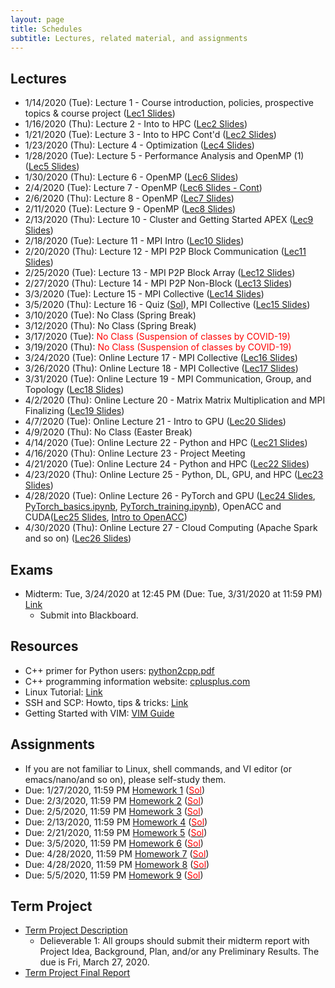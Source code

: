 ```yaml
---
layout: page
title: Schedules
subtitle: Lectures, related material, and assignments
---
```

## Lectures
 * 1/14/2020 (Tue): Lecture 1 - Course introduction, policies, prospective topics & course project ([Lec1 Slides][1])
 * 1/16/2020 (Thu): Lecture 2 - Into to HPC ([Lec2 Slides][2])
 * 1/21/2020 (Tue): Lecture 3 - Into to HPC Cont'd ([Lec2 Slides][2])
 * 1/23/2020 (Thu): Lecture 4 - Optimization ([Lec4 Slides][4])
 * 1/28/2020 (Tue): Lecture 5 - Performance Analysis and OpenMP (1) ([Lec5 Slides][5])
 * 1/30/2020 (Thu): Lecture 6 - OpenMP ([Lec6 Slides][6])
 * 2/4/2020 (Tue): Lecture 7 - OpenMP ([Lec6 Slides - Cont][6])
 * 2/6/2020 (Thu): Lecture 8 - OpenMP ([Lec7 Slides][7])
 * 2/11/2020 (Tue): Lecture 9 -  OpenMP ([Lec8 Slides][8])
 * 2/13/2020 (Thu): Lecture 10 - Cluster and Getting Started APEX ([Lec9 Slides][9])
 * 2/18/2020 (Tue): Lecture 11 - MPI Intro ([Lec10 Slides][10])
 * 2/20/2020 (Thu): Lecture 12 - MPI P2P Block Communication ([Lec11 Slides][11])
 * 2/25/2020 (Tue): Lecture 13 - MPI P2P Block Array ([Lec12 Slides][12])
 * 2/27/2020 (Thu): Lecture 14 -  MPI P2P Non-Block ([Lec13 Slides][13])
 * 3/3/2020 (Tue): Lecture 15 - MPI Collective ([Lec14 Slides][14])
 * 3/5/2020 (Thu): Lecture 16 - Quiz (<font color="red">[Sol](quiz/CSCI4850_Quiz1_sol_PW.pdf)</font>), MPI Collective ([Lec15 Slides][15])
 * 3/10/2020 (Tue): No Class (Spring Break)
 * 3/12/2020 (Thu): No Class (Spring Break)
 * 3/17/2020 (Tue): <font color="red"> No Class (Suspension of classes by COVID-19) </font>
 * 3/19/2020 (Thu): <font color="red"> No Class (Suspension of classes by COVID-19) </font>
 * 3/24/2020 (Tue): Online Lecture 17 - MPI Collective ([Lec16 Slides][16])
 * 3/26/2020 (Thu): Online Lecture 18 - MPI Collective ([Lec17 Slides][17])
 * 3/31/2020 (Tue): Online Lecture 19 - MPI Communication, Group, and Topology ([Lec18 Slides][18])
 * 4/2/2020 (Thu): Online Lecture 20 - Matrix Matrix Multiplication and MPI Finalizing ([Lec19 Slides][19])
 * 4/7/2020 (Tue): Online Lecture 21 - Intro to GPU ([Lec20 Slides][20])
 * 4/9/2020 (Thu): No Class (Easter Break)
 * 4/14/2020 (Tue): Online Lecture 22 - Python and HPC ([Lec21 Slides][21])
 * 4/16/2020 (Thu): Online Lecture 23 - Project Meeting
 * 4/21/2020 (Tue): Online Lecture 24 - Python and HPC ([Lec22 Slides][22])
 * 4/23/2020 (Thu): Online Lecture 25 - Python, DL, GPU, and HPC ([Lec23 Slides][23])
 * 4/28/2020 (Tue): Online Lecture 26 - PyTorch and GPU ([Lec24 Slides][24], [PyTorch_basics.ipynb][24-1], [PyTorch_training.ipynb][24-2]), OpenACC and CUDA([Lec25 Slides][25], [Intro to OpenACC][25-1])
 * 4/30/2020 (Thu): Online Lecture 27 - Cloud Computing (Apache Spark and so on) ([Lec26 Slides][26])

## Exams
 * Midterm: Tue, 3/24/2020 at 12:45 PM (Due: Tue, 3/31/2020 at 11:59 PM) [Link]({{site.url}}/exam/CSCI4850_midterm_2020S_P.pdf)
   - Submit into Blackboard.

## Resources
 * C++ primer for Python users: [python2cpp.pdf][R1]
 * C++ programming information website: [cplusplus.com][R2]
 * Linux Tutorial: [Link][R3]
 * SSH and SCP: Howto, tips & tricks: [Link][R4]
 * Getting Started with VIM: [VIM Guide][R5]

## Assignments 
 * If you are not familiar to Linux, shell commands, and VI editor (or emacs/nano/and so on), please self-study them.
 * Due: 1/27/2020, 11:59 PM [Homework 1][H1] ([<font color="red">Sol</font>][H1S])
 * Due: 2/3/2020, 11:59 PM [Homework 2][H2] ([<font color="red">Sol</font>][H2S])
 * Due: 2/5/2020, 11:59 PM [Homework 3][H3] ([<font color="red">Sol</font>][H3S])
 * Due: 2/13/2020, 11:59 PM [Homework 4][H4] ([<font color="red">Sol</font>][H4S])
 * Due: 2/21/2020, 11:59 PM [Homework 5][H5] ([<font color="red">Sol</font>][H5S])
 * Due: 3/5/2020, 11:59 PM [Homework 6][H6] ([<font color="red">Sol</font>][H6S])
 * Due: 4/28/2020, 11:59 PM [Homework 7][H7] ([<font color="red">Sol</font>][H7S])
 * Due: 4/28/2020, 11:59 PM [Homework 8][H8] ([<font color="red">Sol</font>][H8S])
 * Due: 5/5/2020, 11:59 PM [Homework 9][H9] ([<font color="red">Sol</font>][H9S])

## Term Project
  * [Term Project Description]({{site.url}}/project/project_description)
    * Delieverable 1: All groups should submit their midterm report with Project Idea, Background, Plan, and/or any Preliminary Results. The due is Fri, March 27, 2020.
  * [Term Project Final Report]({{site.url}}/project/final_report_presentation)

[1]:{{site.url}}/lectures/CSCI4850_Lec01.pdf
[2]:{{site.url}}/lectures/CSCI4850_Lec02.pdf
[4]:{{site.url}}/lectures/CSCI4850_Lec04.pdf
[5]:{{site.url}}/lectures/CSCI4850_Lec05.pdf
[6]:{{site.url}}/lectures/CSCI4850_Lec06.pdf
[7]:{{site.url}}/lectures/CSCI4850_Lec07.pdf
[8]:{{site.url}}/lectures/CSCI4850_Lec08.pdf
[9]:{{site.url}}/lectures/CSCI4850_Lec09.pdf
[10]:{{site.url}}/lectures/CSCI4850_Lec10.pdf
[11]:{{site.url}}/lectures/CSCI4850_Lec11.pdf
[12]:{{site.url}}/lectures/CSCI4850_Lec12.pdf
[13]:{{site.url}}/lectures/CSCI4850_Lec13.pdf
[14]:{{site.url}}/lectures/CSCI4850_Lec14.pdf
[15]:{{site.url}}/lectures/CSCI4850_Lec15.pdf
[16]:{{site.url}}/lectures/CSCI4850_Lec16.pdf
[17]:{{site.url}}/lectures/CSCI4850_Lec17.pdf
[18]:{{site.url}}/lectures/CSCI4850_Lec18.pdf
[19]:{{site.url}}/lectures/CSCI4850_Lec19.pdf
[20]:{{site.url}}/lectures/CSCI4850_Lec20.pdf
[21]:{{site.url}}/lectures/CSCI4850_Lec21.pdf
[22]:{{site.url}}/lectures/CSCI4850_Lec22.pdf
[23]:{{site.url}}/lectures/CSCI4850_Lec23.pdf
[24]:{{site.url}}/lectures/CSCI4850_Lec24.pdf
[24-1]:{{site.url}}/lectures/PyTorch_basics.ipynb
[24-2]:{{site.url}}/lectures/PyTorch_training.ipynb
[25]:{{site.url}}/lectures/CSCI4850_Lec25.pdf
[25-1]:{{site.url}}/lectures/Introduction-to-OpenACC2.pdf
[26]:{{site.url}}/lectures/CSCI4850_Lec26.pdf

[R1]:{{site.url}}/lectures/python2cpp.pdf
[R2]:http://www.cplusplus.com/
[R3]:https://ryanstutorials.net/linuxtutorial/
[R4]:https://linuxacademy.com/blog/linux/ssh-and-scp-howto-tips-tricks/
[R5]:https://scotch.io/tutorials/getting-started-with-vim-an-interactive-guide

[H1]:{{site.url}}/homework/hw1
[H2]:{{site.url}}/homework/hw2
[H3]:{{site.url}}/homework/hw3.pdf
[H4]:{{site.url}}/homework/hw4
[H5]:{{site.url}}/homework/hw5.pdf
[H6]:{{site.url}}/homework/hw6
[H7]:{{site.url}}/homework/hw7
[H8]:{{site.url}}/homework/hw8
[H9]:{{site.url}}/homework/hw9

[H1S]:{{site.url}}/homework/hw1_sol_pw.pdf
[H2S]:{{site.url}}/homework/hw2_sol_pw.pdf
[H3S]:{{site.url}}/homework/hw3_sol_pw.pdf
[H4S]:{{site.url}}/homework/hw4_sol_pw.pdf
[H5S]:{{site.url}}/homework/hw5_sol_pw.pdf
[H6S]:{{site.url}}/homework/hw6_sol_pw.pdf
[H7S]:{{site.url}}/homework/hw7_sol_pw.pdf
[H8S]:{{site.url}}/homework/hw8_sol_pw.pdf
[H9S]:{{site.url}}/homework/hw9_sol_pw.pdf
